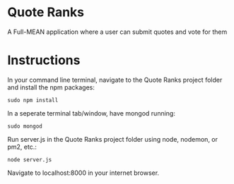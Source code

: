 # Quote Ranks
A Full-MEAN application where a user can submit quotes and vote for them

# Instructions

In your command line terminal, navigate to the Quote Ranks project folder and install the npm packages:

```
sudo npm install
```

In a seperate terminal tab/window, have mongod running:

```
sudo mongod
```

Run server.js in the Quote Ranks project folder using node, nodemon, or pm2, etc.:

```
node server.js
```

Navigate to localhost:8000 in your internet browser.
